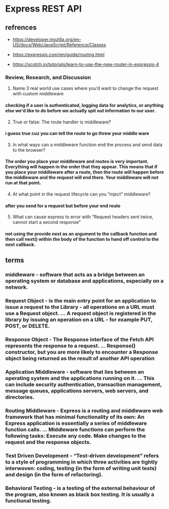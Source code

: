 # Express REST API

## refrences 

* https://developer.mozilla.org/en-US/docs/Web/JavaScript/Reference/Classes

* https://expressjs.com/en/guide/routing.html

* https://scotch.io/tutorials/learn-to-use-the-new-router-in-expressjs-4

### Review, Research, and Discussion

1. Name 3 real world use cases where you’d want to change the request with custom middleware
#### checking if a user is authenticated, logging data for analytics, or anything else we'd like to do before we actually spit out information to our user.

2. True or false: The route handler is middleware?
#### i guess true cuz you can tell the route to go threw your middle ware

3. In what ways can a middleware function end the process and send data to the browser?
#### The order you place your middleware and routes is very important. Everything will happen in the order that they appear. This means that if you place your middleware after a route, then the route will happen before the middleware and the request will end there. Your middleware will not run at that point. 

4. At what point in the request lifecycle can you “inject” middleware?
#### after you send for a request but before your end route

5. What can cause express to error with “Request headers sent twice, cannot start a second response”
#### not using the provide next as an argument to the callback function and then call next() within the body of the function to hand off control to the next callback.

## terms

### middleware - software that acts as a bridge between an operating system or database and applications, especially on a network.

### Request Object - is the main entry point for an application to issue a request to the Library - all operations on a URL must use a Request object. ... A request object is registered in the library by issuing an operation on a URL - for example PUT, POST, or DELETE.

### Response Object - The Response interface of the Fetch API represents the response to a request. ... Response() constructor, but you are more likely to encounter a Response object being returned as the result of another API operation

### Application Middleware -  software that lies between an operating system and the applications running on it. ... This can include security authentication, transaction management, message queues, applications servers, web servers, and directories.

### Routing Middleware -  Express is a routing and middleware web framework that has minimal functionality of its own: An Express application is essentially a series of middleware function calls. ... Middleware functions can perform the following tasks: Execute any code. Make changes to the request and the response objects.

### Test Driven Development -  “Test-driven development” refers to a style of programming in which three activities are tightly interwoven: coding, testing (in the form of writing unit tests) and design (in the form of refactoring).

### Behavioral Testing - is a testing of the external behaviour of the program, also known as black box testing. It is usually a functional testing.